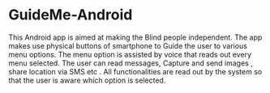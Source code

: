 # GuideMe-Android
This Android app is aimed at making the Blind people independent. The app makes use physical buttons of smartphone to Guide the user to various menu options. The menu option is assisted by voice that reads out every menu selected. The user can read messages, Capture and send images , share location via SMS etc . All functionalities are read out by the system so that the user is aware which option is selected.
